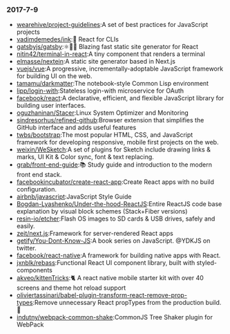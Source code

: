 ### 2017-7-9 
* [wearehive/project-guidelines](https://github.com//wearehive/project-guidelines):A set of best practices for JavaScript projects 
* [vadimdemedes/ink](https://github.com//vadimdemedes/ink):🌈 React for CLIs 
* [gatsbyjs/gatsby](https://github.com//gatsbyjs/gatsby):⚛️📄🚀 Blazing fast static site generator for React 
* [nitin42/terminal-in-react](https://github.com//nitin42/terminal-in-react):A tiny component that renders a terminal 
* [elmasse/nextein](https://github.com//elmasse/nextein):A static site generator based in Next.js 
* [vuejs/vue](https://github.com//vuejs/vue):A progressive, incrementally-adoptable JavaScript framework for building UI on the web. 
* [tamamu/darkmatter](https://github.com//tamamu/darkmatter):The notebook-style Common Lisp environment 
* [lipp/login-with](https://github.com//lipp/login-with):Stateless login-with microservice for OAuth 
* [facebook/react](https://github.com//facebook/react):A declarative, efficient, and flexible JavaScript library for building user interfaces. 
* [oguzhaninan/Stacer](https://github.com//oguzhaninan/Stacer):Linux System Optimizer and Monitoring 
* [sindresorhus/refined-github](https://github.com//sindresorhus/refined-github):Browser extension that simplifies the GitHub interface and adds useful features 
* [twbs/bootstrap](https://github.com//twbs/bootstrap):The most popular HTML, CSS, and JavaScript framework for developing responsive, mobile first projects on the web. 
* [weixin/WeSketch](https://github.com//weixin/WeSketch):A set of plugins for Sketch include drawing links & marks, UI Kit & Color sync, font & text replacing. 
* [grab/front-end-guide](https://github.com//grab/front-end-guide):📚 Study guide and introduction to the modern front end stack. 
* [facebookincubator/create-react-app](https://github.com//facebookincubator/create-react-app):Create React apps with no build configuration. 
* [airbnb/javascript](https://github.com//airbnb/javascript):JavaScript Style Guide 
* [Bogdan-Lyashenko/Under-the-hood-ReactJS](https://github.com//Bogdan-Lyashenko/Under-the-hood-ReactJS):Entire ReactJS code base explanation by visual block schemes (Stack+Fiber versions) 
* [resin-io/etcher](https://github.com//resin-io/etcher):Flash OS images to SD cards & USB drives, safely and easily. 
* [zeit/next.js](https://github.com//zeit/next.js):Framework for server-rendered React apps 
* [getify/You-Dont-Know-JS](https://github.com//getify/You-Dont-Know-JS):A book series on JavaScript. @YDKJS on twitter. 
* [facebook/react-native](https://github.com//facebook/react-native):A framework for building native apps with React. 
* [jxnblk/rebass](https://github.com//jxnblk/rebass):Functional React UI component library, built with styled-components 
* [akveo/kittenTricks](https://github.com//akveo/kittenTricks):🐈 A react native mobile starter kit with over 40 screens and theme hot reload support 
* [oliviertassinari/babel-plugin-transform-react-remove-prop-types](https://github.com//oliviertassinari/babel-plugin-transform-react-remove-prop-types):Remove unnecessary React propTypes from the production build. 🎈 
* [indutny/webpack-common-shake](https://github.com//indutny/webpack-common-shake):CommonJS Tree Shaker plugin for WebPack 
